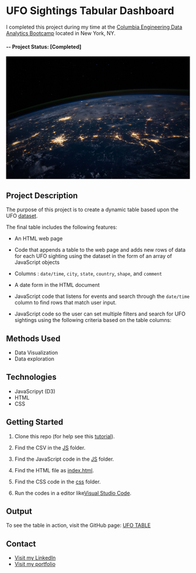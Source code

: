 ﻿# UFO Sightings Tabular Dashboard

I completed this project during my time at the [Columbia Engineering Data Analytics Bootcamp](https://bootcamp.cvn.columbia.edu/data/nyc/landing/?s=Google-Brand&pkw=%2Bdata%20%2Banalytics%20%2Bcolumbia&pcrid=392444639754&pmt=b&utm_source=google&utm_medium=cpc&utm_campaign=%5BS%5D_GRD_Data_Brand_ALL_NYC_BMM_New&utm_term=%2Bdata%20%2Banalytics%20%2Bcolumbia&utm_content=392444639754&s=google&k=%2Bdata%20%2Banalytics%20%2Bcolumbia&gclid=Cj0KCQiA2b7uBRDsARIsAEE9XpFH-2wU0-_7jtxCV_PCkGBR0prlyKtvpF2-nAWU1tO4oYci5h1QStsaAsg5EALw_wcB&gclsrc=aw.ds) located in New York, NY.

#### -- Project Status: [Completed]

![UFO Sighting](static/images/nasa.jpg)

## Project Description

The purpose of this project is to create a dynamic table based upon the UFO [dataset](https://github.com/CarolineDelva/UFOSightingsTabularDashboard-/blob/master/static/js/data.js). 

The final table includes the following features:

- An HTML web page 

- Code that appends a table to the web page and adds new rows of data for each UFO sighting using the dataset in the form of an array of JavaScript objects 

- Columns : `date/time`, `city`, `state`, `country`, `shape`, and `comment` 

- A date form in the HTML document 

- JavaScript code that listens for events and search through the `date/time` column to find rows that match user input.

- JavaScript code so the user can set multiple filters and search for UFO sightings using the following criteria based on the table columns:

 
## Methods Used
* Data Visualization
* Data exploration


## Technologies
* JavaScripyt (D3)
* HTML
* CSS


## Getting Started

1. Clone this repo (for help see this [tutorial](https://help.github.com/articles/cloning-a-repository/)).
2. Find the CSV in the [JS](https://github.com/CarolineDelva/UFOSightingsTabularDashboard-/blob/master/static/js/data.js) folder.

3. Find the JavaScript code in the [JS](https://github.com/CarolineDelva/UFOSightingsTabularDashboard-/blob/master/static/js/app2.js) folder.
4. Find the HTML file as [index.html](https://github.com/CarolineDelva/UFOSightingsTabularDashboard-/blob/master/index.html).
5. Find the CSS code in the [css](https://github.com/CarolineDelva/UFOSightingsTabularDashboard-/tree/master/static/css) folder.
4. Run the codes in a editor like[Visual Studio Code](https://code.visualstudio.com/).

## Output

To see the table in action, visit the GitHub page: [UFO TABLE](https://carolinedelva.github.io/UFOSightingsTabularDashboard-/)




## Contact
* [Visit my LinkedIn](https://www.linkedin.com/in/caroline-delva-5184a172/) 
* [Visit my portfolio](https://carolinedelva.github.io/CarolineDelvaPortfolio/) 

